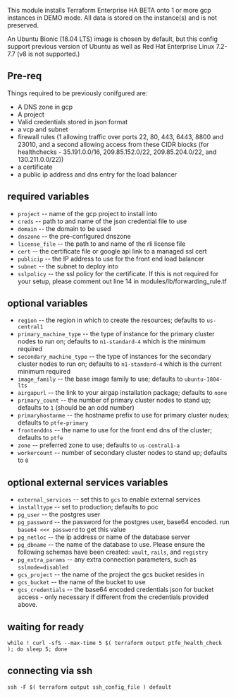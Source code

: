 This module installs Terraform Enterprise HA BETA onto 1 or more gcp instances in DEMO mode. All data is stored on the instance(s) and is not preserved. 

An Ubuntu Bionic (18.04 LTS) image is chosen by default, but this config support previous version of Ubuntu as well as Red Hat Enterprise Linux 7.2-7.7 (v8 is not supported.)

## Pre-req

Things required to be previously conifgured are:

- A DNS zone in gcp
- A project
- Valid credentials stored in json format
- a vcp and subnet
- firewall rules (1 allowing traffic over ports 22, 80, 443, 6443, 8800 and 23010, and a second allowing access from these CIDR blocks (for healthchecks - 35.191.0.0/16, 209.85.152.0/22, 209.85.204.0/22, and 130.211.0.0/22))
- a certificate
- a public ip address and dns entry for the load balancer

## required variables

- `project` -- name of the gcp project to install into
- `creds` -- path to and name of the json credential file to use
- `domain` -- the domain to be used
- `dnszone` -- the pre-configured dnszone
- `license_file` -- the path to and name of the rli license file 
- `cert` -- the certificate file or google api link to a managed ssl cert
- `publicip` -- the IP address to use for the front end load balancer
- `subnet` -- the subnet to deploy into
- `sslpolicy` -- the ssl policy for the certificate. If this is not required for your setup, please comment out line 14 in modules/lb/forwarding_rule.tf

## optional variables

- `region` -- the region in which to create the resources; defaults to `us-central1`
- `primary_machine_type` -- the type of instance for the primary cluster nodes to run on; defaults to `n1-standard-4` which is the minimum required
- `secondary_machine_type` -- the type of instances for the secondary cluster nodes to run on; defaults to `n1-standard-4` which is the current minimum required
- `image_family` -- the base image family to use; defaults to `ubuntu-1804-lts`
- `airgapurl` -- the link to your airgap installation package; defaults to `none` 
- `primary_count` -- the number of primary cluster nodes to stand up; defaults to `1` (should be an odd number)
- `primaryhostanme` -- the hostname prefix to use for primary cluster nudes; defaults to `ptfe-primary`
- `frontenddns` -- the name to use for the front end dns of the cluster; defaults to `ptfe`
- `zone` -- preferred zone to use; defaults to `us-central1-a`
- `workercount` -- number of secondary cluster nodes to stand up; defaults to `0`

## optional external services variables

- `external_services` -- set this to `gcs` to enable external services
- `installtype` -- set to production; defaults to poc
- `pg_user` -- the postgres user
- `pg_password` -- the password for the postgres user, base64 encoded. run `base64 <<< password` to get this value
- `pg_netloc` -- the ip address or name of the database server
- `pg_dbname` -- the name of the database to use. Please ensure the following schemas have been created: `vault`, `rails`, and `registry`
- `pg_extra_params` -- any extra connection parameters, such as `sslmode=disabled`
- `gcs_project` -- the name of the project the gcs bucket resides in
- `gcs_bucket` -- the name of the bucket to use
- `gcs_credentials` -- the base64 encoded credentials json for bucket access - only necessary if different from the credentials provided above. 

## waiting for ready

    while ! curl -sfS --max-time 5 $( terraform output ptfe_health_check ); do sleep 5; done

## connecting via ssh

    ssh -F $( terraform output ssh_config_file ) default


